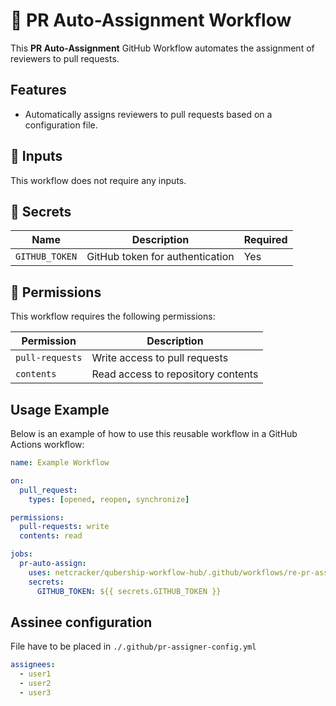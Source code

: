 # 🚀 PR Auto-Assignment Workflow

This **PR Auto-Assignment** GitHub Workflow automates the assignment of reviewers to pull requests.

## Features

- Automatically assigns reviewers to pull requests based on a configuration file.

## 📌 Inputs

This workflow does not require any inputs.

## 📌 Secrets

| Name           | Description                          | Required |
| -------------- | ------------------------------------ | -------- |
| `GITHUB_TOKEN` | GitHub token for authentication      | Yes      |

## 📌 Permissions

This workflow requires the following permissions:

| Permission       | Description                          |
| ---------------- | ------------------------------------ |
| `pull-requests`  | Write access to pull requests        |
| `contents`       | Read access to repository contents   |

## Usage Example

Below is an example of how to use this reusable workflow in a GitHub Actions workflow:

```yaml
name: Example Workflow

on:
  pull_request:
    types: [opened, reopen, synchronize]

permissions:
  pull-requests: write
  contents: read

jobs:
  pr-auto-assign:
    uses: netcracker/qubership-workflow-hub/.github/workflows/re-pr-assigner.yml@main
    secrets:
      GITHUB_TOKEN: ${{ secrets.GITHUB_TOKEN }}
```

## Assinee configuration

File have to be placed in `./.github/pr-assigner-config.yml`
```yaml
assignees:
  - user1
  - user2
  - user3
```

